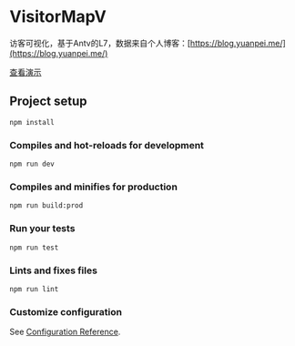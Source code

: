 # VisitorMapV
访客可视化，基于Antv的L7，数据来自个人博客：[https://blog.yuanpei.me/](https://blog.yuanpei.me/)

[查看演示](https://qinyuanpei.github.io/VisitorMapV/)

## Project setup
```
npm install
```

### Compiles and hot-reloads for development
```
npm run dev
```

### Compiles and minifies for production
```
npm run build:prod
```

### Run your tests
```
npm run test
```

### Lints and fixes files
```
npm run lint
```

### Customize configuration
See [Configuration Reference](https://cli.vuejs.org/config/).
